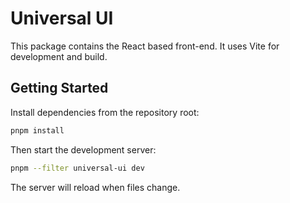 # Universal UI

This package contains the React based front-end. It uses Vite for development and build.

## Getting Started

Install dependencies from the repository root:

```bash
pnpm install
```

Then start the development server:

```bash
pnpm --filter universal-ui dev
```

The server will reload when files change.
